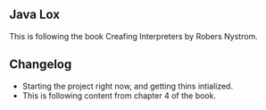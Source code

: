 ## Java Lox

This is following the book Creafing Interpreters by Robers Nystrom.

## Changelog

- Starting the project right now, and getting thins intialized.
- This is following content from chapter 4 of the book.
